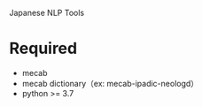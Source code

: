 Japanese NLP Tools

# Required
- mecab
- mecab dictionary（ex: mecab-ipadic-neologd）
- python >= 3.7

